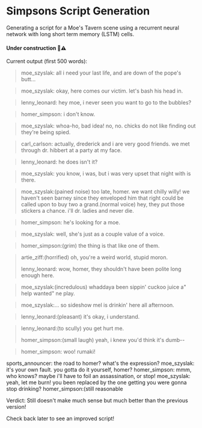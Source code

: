 # Simpsons Script Generation
Generating a script for a Moe's Tavern scene using a recurrent neural network with long short term memory (LSTM) cells.

#### **Under construction** :construction::warning:

Current output (first 500 words):

> moe_szyslak: all i need your last life, and are down of the pope's butt...

> moe_szyslak: okay, here comes our victim. let's bash his head in.

> lenny_leonard: hey moe, i never seen you want to go to the bubbles?

> homer_simpson: i don't know.

> moe_szyslak: whoa-ho, bad idea! no, no. chicks do not like finding out they're being spied.

> carl_carlson: actually, drederick and i are very good friends. we met through dr. hibbert at a party at my face.

> lenny_leonard: he does isn't it?

> moe_szyslak: you know, i was, but i was very upset that night with is there.

> moe_szyslak:(pained noise) too late, homer. we want chilly willy! we haven't seen barney since they enveloped him that right could be called upon to buy two a grand.(normal voice) hey, they put those stickers a chance. i'll dr. ladies and never die.

> homer_simpson: he's looking for a moe.

> moe_szyslak: well, she's just as a couple value of a voice.

> homer_simpson:(grim) the thing is that like one of them.
 
> artie_ziff:(horrified) oh, you're a weird world, stupid moron.
>
>
>lenny_leonard: wow, homer, they shouldn't have been polite long enough here.

> moe_szyslak:(incredulous) whaddaya been sippin' cuckoo juice a" help wanted" ne play.

> moe_szyslak:... so sideshow mel is drinkin' here all afternoon.

> lenny_leonard:(pleasant) it's okay, i understand.

> lenny_leonard:(to scully) you get hurt me.
>
>
>homer_simpson:(small laugh) yeah, i knew you'd think it's dumb--

>homer_simpson: woo! rumaki!


sports_announcer: the road to homer? what's the expression?
moe_szyslak: it's your own fault. you gotta do it yourself, homer?
homer_simpson: mmm, who knows? maybe i'll have to foil an assassination, or stop!
moe_szyslak: yeah, let me burn! you been replaced by the one getting you were gonna stop drinking?
homer_simpson:(still reasonable


Verdict: Still doesn't make much sense but much better than the previous version! 

Check back later to see an improved script! 
